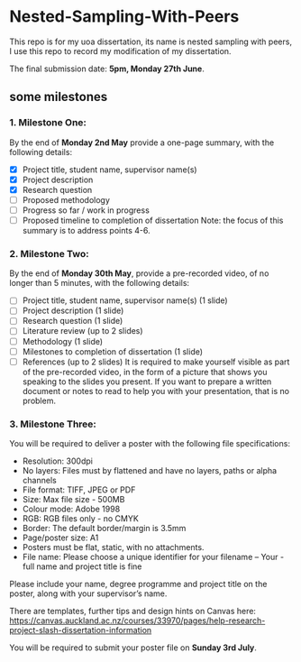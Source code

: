 # Nested-Sampling-With-Peers
This repo is for my uoa dissertation, its name is nested sampling with peers, I use this repo to record my modification of my dissertation.

The final submission date: **5pm, Monday 27th June**.

## some milestones
### 1. Milestone One:
By the end of **Monday 2nd May** provide a one-page summary, with the following details:

- [x] Project title, student name, supervisor name(s)
- [x] Project description
- [x] Research question
- [ ] Proposed methodology
- [ ] Progress so far / work in progress
- [ ] Proposed timeline to completion of dissertation
Note: the focus of this summary is to address points 4-6. 

### 2. Milestone Two:
By the end of **Monday 30th May**, provide a pre-recorded video, of no longer than 5 minutes, with the following details:

- [ ] Project title, student name, supervisor name(s) (1 slide)
- [ ] Project description (1 slide)
- [ ] Research question (1 slide)
- [ ] Literature review (up to 2 slides)
- [ ] Methodology (1 slide)
- [ ] Milestones to completion of dissertation (1 slide)
- [ ] References (up to 2 slides)
It is required to make yourself visible as part of the pre-recorded video, in the form of a picture that shows you speaking to the slides you present. If you want to prepare a written document or notes to read to help you with your presentation, that is no problem.

### 3. Milestone Three:
You will be required to deliver a poster with the following file specifications:

- Resolution: 300dpi
- No layers: Files must by flattened and have no layers, paths or alpha channels
- File format: TIFF, JPEG or PDF
- Size: Max file size - 500MB
- Colour mode: Adobe 1998
- RGB: RGB files only - no CMYK
- Border: The default border/margin is 3.5mm
- Page/poster size: A1
- Posters must be flat, static, with no attachments.
- File name:  Please choose a unique identifier for your filename – Your - full name and project title is fine
 
Please include your name, degree programme and project title on the poster, along with your supervisor’s name.

There are templates, further tips and design hints on Canvas here: https://canvas.auckland.ac.nz/courses/33970/pages/help-research-project-slash-dissertation-information

You will be required to submit your poster file on **Sunday 3rd July**. 
